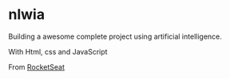 # nlwia

Building a awesome complete project using artificial intelligence.

With Html, css and JavaScript

From [RocketSeat](https://www.rocketseat.com.br/nlw?utm_source=google&utm_medium=cpc&utm_campaign=lead&utm_term=NLW13&utm_content=publicofrio-lead-NLWIA-texto-lead-kws-none-none-NLWIA-none-none-br-sitelink&utm_term=rocketseat&utm_campaign=PROGRAMAS-ALL-BRANDKWS-SEM&utm_source=adwords&utm_medium=ppc&hsa_acc=8545075154&hsa_cam=16048648686&hsa_grp=135825188594&hsa_ad=579096962131&hsa_src=g&hsa_tgt=kwd-679159515078&hsa_kw=rocketseat&hsa_mt=b&hsa_net=adwords&hsa_ver=3&gclid=Cj0KCQjwmICoBhDxARIsABXkXlIj4WGX9oeYlBeaxqLjlQyv7x1A7bKkiHhZqWnoQwWg3GJ25wGYcZcaAqTmEALw_wcB)
